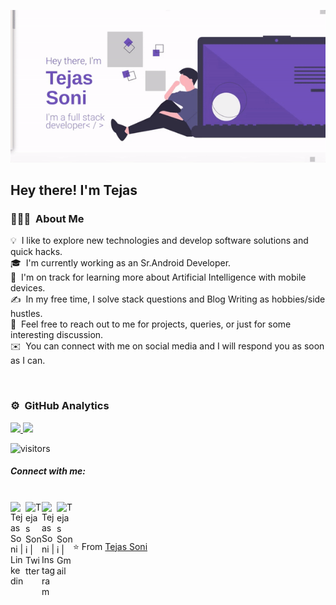![About Me](https://github.com/Tejas-Soni/Tejas-Soni/blob/main/tejas-soni.gif)

<h2>Hey there! I'm Tejas</h2>

### 👨🏻‍💻 &nbsp;About Me

💡 &nbsp;I like to explore new technologies and develop software solutions and quick hacks.\
🎓 &nbsp;I'm currently working as an Sr.Android Developer.\
🌱 &nbsp;I'm on track for learning more about Artificial Intelligence with mobile devices.\
✍️ &nbsp;In my free time, I solve stack questions and Blog Writing as hobbies/side hustles.\
💬 &nbsp;Feel free to reach out to me for projects, queries, or just for some interesting discussion.\
✉️ &nbsp;You can connect with me on social media and I will respond you as soon as I can.

&nbsp;
### ⚙️ &nbsp;GitHub Analytics

<p align="left">
<a href="https://github.com/Tejas-Soni">
  <img height="200em" src="https://github-readme-stats-eight-theta.vercel.app/api?username=Tejas-Soni&show_icons=true&include_all_commits=true&"/>
  <img height="200em" src="https://github-readme-stats-eight-theta.vercel.app/api/top-langs/?username=Tejas-Soni&layout=compact&langs_count=8"/>
</a>
</p>

![visitors](https://visitor-badge.glitch.me/badge?page_id=Tejas-Soni.Tejas-Soni)

##### Connect with me: 
<br>

  <a href="www.linkedin.com/in/tejas-100ni">
    <img align="left" alt="Tejas Soni | Linkedin" width="24px" src="https://github.com/TheDudeThatCode/TheDudeThatCode/blob/master/Assets/Linkedin.svg" />
  </a>
  <a href="https://twitter.com/tejashsoni">
    <img align="left" alt="Tejas Soni | Twitter" width="26px" src="https://github.com/TheDudeThatCode/TheDudeThatCode/blob/master/Assets/Twitter.svg" />
  </a>
  <a href="https://www.instagram.com/tejas_100ni/">
    <img align="left" alt="Tejas Soni | Instagram" width="24px" src="https://github.com/TheDudeThatCode/TheDudeThatCode/blob/master/Assets/Instagram.svg" />
  </a>
  <a href="mailto:tejashsoni51331@gmail.com">
    <img align="left" alt="Tejas Soni | Gmail" width="26px" src="https://github.com/TheDudeThatCode/TheDudeThatCode/blob/master/Assets/Gmail.svg" />
  </a>

<br><br>

⭐️ From [Tejas Soni](https://github.com/Tejas-Soni)
